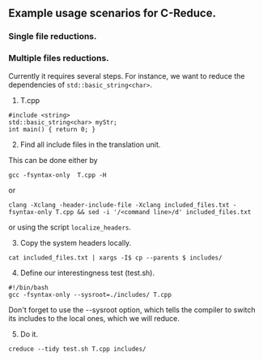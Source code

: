 ## Example usage scenarios for C-Reduce.

### Single file reductions.

### Multiple files reductions.

Currently it requires several steps. For instance, we want to reduce the
dependencies of `std::basic_string<char>`.

1. T.cpp

```
#include <string>
std::basic_string<char> myStr;
int main() { return 0; }
```

2. Find all include files in the translation unit.

This can be done either by
```
gcc -fsyntax-only  T.cpp -H
```
or
```
clang -Xclang -header-include-file -Xclang included_files.txt -fsyntax-only T.cpp && sed -i '/<command line>/d' included_files.txt
```

or using the script `localize_headers`.

3. Copy the system headers locally.
```
cat included_files.txt | xargs -I$ cp --parents $ includes/
```

4. Define our interestingness test (test.sh).

```
#!/bin/bash
gcc -fsyntax-only --sysroot=./includes/ T.cpp
```

Don't forget to use the --sysroot option, which tells the compiler to switch its
includes to the local ones, which we will reduce.

5. Do it.

```
creduce --tidy test.sh T.cpp includes/
